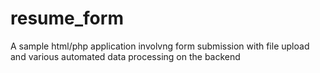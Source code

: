 # resume_form
A sample html/php application involvng form submission with file upload and various automated data processing on the backend

